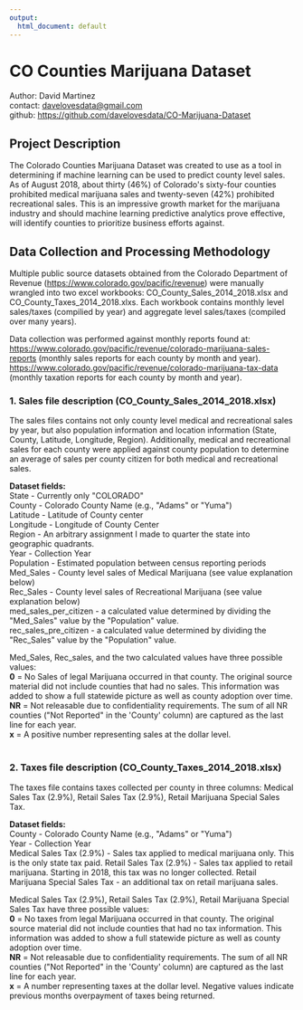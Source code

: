 ```yaml
---
output:
  html_document: default
---
```

# CO Counties Marijuana Dataset<br>
Author: David Martinez<br>
contact: davelovesdata@gmail.com<br>
github: https://github.com/davelovesdata/CO-Marijuana-Dataset<br>

## Project Description<br>
The Colorado Counties Marijuana Dataset was created to use as a tool in determining if machine learning can be used to predict county level sales. As of August 2018, about thirty (46%) of Colorado's sixty-four counties prohibited medical marijuana sales and twenty-seven (42%) prohibited recreational sales. This is an impressive growth market for the marijuana industry and should machine learning predictive analytics prove effective, will identify counties to prioritize business efforts against.<br> 

## Data Collection and Processing Methodology<br>
Multiple public source datasets obtained from the Colorado Department of Revenue (https://www.colorado.gov/pacific/revenue) were manually wrangled into two excel workbooks: CO_County_Sales_2014_2018.xlsx and CO_County_Taxes_2014_2018.xlxs. Each workbook contains monthly level sales/taxes (compilied by year) and aggregate level sales/taxes (compiled over many years).<br>

Data collection was performed against monthly reports found at: <br>
https://www.colorado.gov/pacific/revenue/colorado-marijuana-sales-reports (monthly sales reports for each county by month and year).<br>
https://www.colorado.gov/pacific/revenue/colorado-marijuana-tax-data (monthly taxation reports for each county by month and year). <br>

### 1. Sales file description (CO_County_Sales_2014_2018.xlsx)<br>
The sales files contains not only county level medical and recreational sales by year, but also population information and location information (State, County, Latitude, Longitude, Region). Additionally, medical and recreational sales for each county were applied against county population to determine an average of sales per county citizen for both medical and recreational sales.<br>

**Dataset fields:**<br>
State - Currently only "COLORADO"<br>
County - Colorado County Name (e.g., "Adams" or "Yuma")<br>
Latitude - Latitude of County center<br>
Longitude - Longitude of County Center<br>
Region - An arbitrary assignment I made to quarter the state into geographic quadrants.<br>
Year - Collection Year<br>
Population - Estimated population between census reporting periods<br>
Med_Sales - County level sales of Medical Marijuana (see value explanation below)<br>
Rec_Sales - County level sales of Recreational Marijuana (see value explanation below)<br>
med_sales_per_citizen - a calculated value determined by dividing the "Med_Sales" value by the "Population" value.<br>
rec_sales_pre_citizen - a calculated value determined by dividing the "Rec_Sales" value by the "Population" value.<br>

Med_Sales, Rec_sales, and the two calculated values have three possible values:<br>
**0** = No Sales of legal Marijuana occurred in that county. The original source material did not include counties that had no sales. This information was added to show a full statewide picture as well as county adoption over time.<br> 
**NR** = Not releasable due to confidentiality requirements. The sum of all NR counties ("Not Reported" in the 'County' column) are captured as the last line for each year.<br>
**x** = A positive number representing sales at the dollar level.<br><br>

### 2. Taxes file description (CO_County_Taxes_2014_2018.xlsx)<br>
The taxes file contains taxes collected per county in three columns: Medical Sales Tax (2.9%), Retail Sales Tax (2.9%), Retail Marijuana Special Sales Tax.

**Dataset fields:**<br>
County - Colorado County Name (e.g., "Adams" or "Yuma")<br>
Year - Collection Year<br>
Medical Sales Tax (2.9%) - Sales tax applied to medical marijuana only. This is the only state tax paid.
Retail Sales Tax (2.9%) - Sales tax applied to retail marijuana. Starting in 2018, this tax was no longer collected.
Retail Marijuana Special Sales Tax - an additional tax on retail marijuana sales.

Medical Sales Tax (2.9%), Retail Sales Tax (2.9%), Retail Marijuana Special Sales Tax have three possible values:<br>
**0** = No taxes from legal Marijuana occurred in that county. The original source material did not include counties that had no tax information. This information was added to show a full statewide picture as well as county adoption over time.<br> 
**NR** = Not releasable due to confidentiality requirements. The sum of all NR counties ("Not Reported" in the 'County' column) are captured as the last line for each year.<br>
**x** = A number representing taxes at the dollar level. Negative values indicate previous months overpayment of taxes being returned.<br><br>


